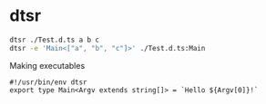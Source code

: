 # dtsr

```bash
dtsr ./Test.d.ts a b c
dtsr -e 'Main<["a", "b", "c"]>' ./Test.d.ts:Main
```

Making executables

```
#!/usr/bin/env dtsr
export type Main<Argv extends string[]> = `Hello ${Argv[0]}!`
```
